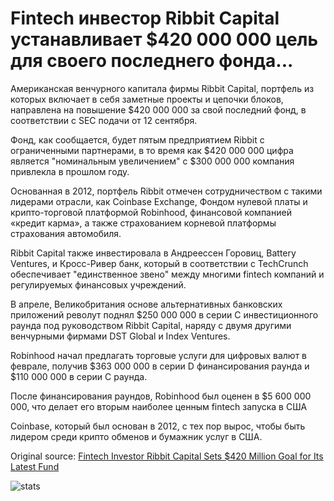 # Fintech инвестор Ribbit Capital устанавливает $420 000 000 цель для своего последнего фонда...

Американская венчурного капитала фирмы Ribbit Capital, портфель из которых включает в себя заметные проекты и цепочки блоков, направлена на повышение $420 000 000 за свой последний фонд, в соответствии с SEC подачи от 12 сентября.

Фонд, как сообщается, будет пятым предприятием Ribbit с ограниченными партнерами, в то время как $420 000 000 цифра является "номинальным увеличением" с $300 000 000 компания привлекла в прошлом году.

Основанная в 2012, портфель Ribbit отмечен сотрудничеством с такими лидерами отрасли, как Coinbase Exchange, Фондом нулевой платы и крипто-торговой платформой Robinhood, финансовой компанией «кредит карма», а также страхованием корневой платформы страхования автомобиля.

Ribbit Capital также инвестировала в Андреессен Горовиц, Battery Ventures, и Кросс-Ривер банк, который в соответствии с TechCrunch обеспечивает "единственное звено" между многими fintech компаний и регулируемых финансовых учреждений.

В апреле, Великобритания основе альтернативных банковских приложений револут поднял $250 000 000 в серии C инвестиционного раунда под руководством Ribbit Capital, наряду с двумя другими венчурными фирмами DST Global и Index Ventures.

Robinhood начал предлагать торговые услуги для цифровых валют в феврале, получив $363 000 000 в серии D финансирования раунда и $110 000 000 в серии C раунда.

После финансирования раундов, Robinhood был оценен в $5 600 000 000, что делает его вторым наиболее ценным fintech запуска в США

Coinbase, который был основан в 2012, с тех пор вырос, чтобы быть лидером среди крипто обменов и бумажник услуг в США.

Original source: [Fintech Investor Ribbit Capital Sets $420 Million Goal for Its Latest Fund](https://cointelegraph.com/news/fintech-investor-ribbit-capital-sets-420-million-goal-for-its-latest-fund)

![stats](https://c.statcounter.com/11760860/0/a89fa40b/1/ "stats")